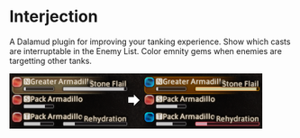 # Interjection

A Dalamud plugin for improving your tanking experience.
Show which casts are interruptable in the Enemy List.
Color emnity gems when enemies are targetting other tanks.

![Functionality Demonstration](https://raw.githubusercontent.com/sourpuh/ffxiv_interjection/master/images/image1.png)
